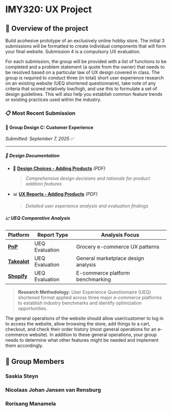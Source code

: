 # IMY320: UX Project

## 📝 Overview of the project

Build acohesive prototype of an exclusively online hobby store. The initial 3 submissions will be formatted to create individual components that will form your
final website. Submission 4 is a compulsory UX evaluation.

For each submission, the group will be provided with a list of functions to be completed and a problem statement (a quote from the owner) that needs to be resolved based on a particular
law of UX design covered in class. The group is required to conduct three (in total) short user experience research on an existing website (UEQ shortened questionnaire), take note of any criteria that scored relatively low/high, and use this to formulate a set of design guidelines. This will also help you establish common feature trends or existing practices used within the industry.

### 📋 Most Recent Submission

#### 🎯 **Group Design C: Customer Experience**

_Submitted: September 7, 2025_ ✅

---

##### 📑 **Design Documentation**

-   📝 **[Design Choices - Adding Products](https://drive.google.com/file/d/1Kqg1pw5aQID_FPXTNl3Wko8n62zJmnEX/view?usp=sharing)** _(PDF)_

    > _Comprehensive design decisions and rationale for product addition features_

-   📊 **[UX Reports - Adding Products](https://drive.google.com/file/d/1Cw7NkZiagfajNBoCgHfXmpaVkmBlRZ98/view?usp=sharing)** _(PDF)_
    > _Detailed user experience analysis and evaluation findings_

##### 📈 **UEQ Comparative Analysis**

| Platform                                                                                                                                                  | Report Type    | Analysis Focus                      |
| --------------------------------------------------------------------------------------------------------------------------------------------------------- | -------------- | ----------------------------------- |
| **[PnP](https://docs.google.com/spreadsheets/d/1hvjZeoK7GhmQdQLNAWHxzuekNeYtn9G6/edit?usp=sharing&ouid=111657660373980998331&rtpof=true&sd=true)**        | UEQ Evaluation | Grocery e-commerce UX patterns      |
| **[Takealot](https://docs.google.com/spreadsheets/d/1bKoPtM3RIuO20NY_Q7pnigq0KrI46VdU/edit?usp=sharing&ouid=111657660373980998331&rtpof=true&sd=true)**   | UEQ Evaluation | General marketplace design analysis |
| **[Shopify](https://docs.google.com/spreadsheets/d/1KSN6UgQ1vS0TdyU0IcjfmIvuxwupxGnG/edit?usp=sharing&ouid=111657660373980998331&rtpof=true&sd=true)** | UEQ Evaluation | E-commerce platform benchmarking    |

> **Research Methodology**: User Experience Questionnaire (UEQ) shortened format applied across three major e-commerce platforms to establish industry benchmarks and identify optimization opportunities.

The general operations of the website should allow user/customer to log in to access the website, allow browsing the store, add things to a cart, checkout, and check their order history (most general operations for an e-commerce website). In addition to these general operations, your group needs to determine what other features might be needed and implement them accordingly.

## 👥 Group Members

### Saskia Steyn

### Nicolaas Johan Jansen van Rensburg

### Rorisang Manamela
